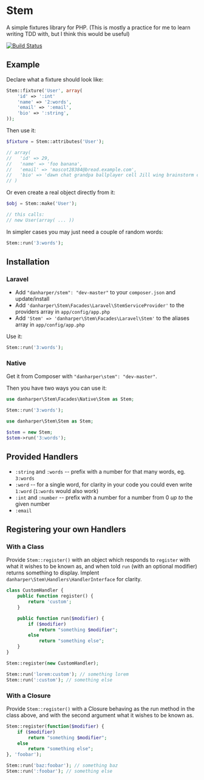 # Stem

A simple fixtures library for PHP. (This is mostly a practice for me to learn writing TDD with, but I think this would be useful)

[![Build Status](https://travis-ci.org/danharper/Stem.png?branch=master)](https://travis-ci.org/danharper/Stem)

## Example

Declare what a fixture should look like:

```php
Stem::fixture('User', array(
	'id' => ':int'
	'name' => '2:words',
	'email' => ':email',
	'bio' => ':string',
));
```

Then use it:

```php
$fixture = Stem::attributes('User');

// array(
//   'id' => 29,
//   'name' => 'foo banana',
//   'email' => 'mascot28384@bread.example.com',
//   'bio' => 'dawn chat grandpa ballplayer cell Jill wing brainstorm chill Jills hunk ache'
// )
```

Or even create a real object directly from it:

```php
$obj = Stem::make('User');

// this calls:
// new User(array( ... ))
```

In simpler cases you may just need a couple of random words:

```php
Stem::run('3:words');
```


## Installation

### Laravel

* Add `"danharper/stem": "dev-master"` to your `composer.json` and update/install
* Add `'danharper\Stem\Facades\Laravel\StemServiceProvider'` to the providers array in `app/config/app.php`
* Add `'Stem' => 'danharper\Stem\Facades\Laravel\Stem'` to the aliases array in `app/config/app.php`

Use it:

```php
Stem::run('3:words');
```

### Native

Get it from Composer with `"danharper\stem": "dev-master"`.

Then you have two ways you can use it:

```php
use danharper\Stem\Facades\Native\Stem as Stem;

Stem::run('3:words');
```

```php
use danharper\Stem\Stem as Stem;

$stem = new Stem;
$stem->run('3:words');
```


## Provided Handlers

* `:string` and `:words` -- prefix with a number for that many words, eg. `3:words`
* `:word` -- for a single word, for clarity in your code you could even write `1:word` (`1:words` would also work)
* `:int` and `:number` -- prefix with a number for a number from 0 _up to_ the given number
* `:email`


## Registering your own Handlers

### With a Class

Provide `Stem::register()` with an object which responds to `register` with what it wishes to be known as, and when told `run` (with an optional modifier) returns something to display. Implent `danharper\Stem\Handlers\HandlerInterface` for clarity.

```php
class CustomHandler {
	public function register() {
		return 'custom';
	}

	public function run($modifier) {
		if ($modifier)
			return "something $modifier";
		else
			return "something else";
	}
}

Stem::register(new CustomHandler);

Stem::run('lorem:custom'); // something lorem
Stem::run(':custom'); // something else
```

### With a Closure

Provide `Stem::register()` with a Closure behaving as the run method in the class above, and with the second argument what it wishes to be known as.

```php
Stem::register(function($modifier) {
	if ($modifier)
		return "something $modifier";
	else
		return "something else";
}, 'foobar');

Stem::run('baz:foobar'); // something baz
Stem::run(':foobar'); // something else
```

